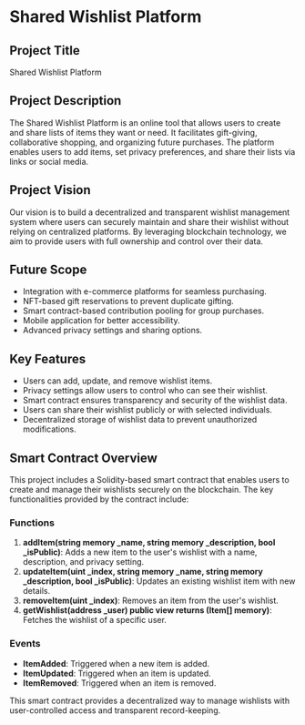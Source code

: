 # Shared Wishlist Platform

## Project Title
Shared Wishlist Platform

## Project Description
The Shared Wishlist Platform is an online tool that allows users to create and share lists of items they want or need. It facilitates gift-giving, collaborative shopping, and organizing future purchases. The platform enables users to add items, set privacy preferences, and share their lists via links or social media.

## Project Vision
Our vision is to build a decentralized and transparent wishlist management system where users can securely maintain and share their wishlist without relying on centralized platforms. By leveraging blockchain technology, we aim to provide users with full ownership and control over their data.

## Future Scope
- Integration with e-commerce platforms for seamless purchasing.
- NFT-based gift reservations to prevent duplicate gifting.
- Smart contract-based contribution pooling for group purchases.
- Mobile application for better accessibility.
- Advanced privacy settings and sharing options.

## Key Features
- Users can add, update, and remove wishlist items.
- Privacy settings allow users to control who can see their wishlist.
- Smart contract ensures transparency and security of the wishlist data.
- Users can share their wishlist publicly or with selected individuals.
- Decentralized storage of wishlist data to prevent unauthorized modifications.

## Smart Contract Overview
This project includes a Solidity-based smart contract that enables users to create and manage their wishlists securely on the blockchain. The key functionalities provided by the contract include:

### Functions
1. **addItem(string memory _name, string memory _description, bool _isPublic)**: Adds a new item to the user's wishlist with a name, description, and privacy setting.
2. **updateItem(uint _index, string memory _name, string memory _description, bool _isPublic)**: Updates an existing wishlist item with new details.
3. **removeItem(uint _index)**: Removes an item from the user's wishlist.
4. **getWishlist(address _user) public view returns (Item[] memory)**: Fetches the wishlist of a specific user.

### Events
- **ItemAdded**: Triggered when a new item is added.
- **ItemUpdated**: Triggered when an item is updated.
- **ItemRemoved**: Triggered when an item is removed.

This smart contract provides a decentralized way to manage wishlists with user-controlled access and transparent record-keeping.
